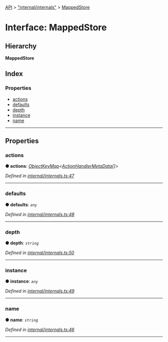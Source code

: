 [API](../README.md) > ["internal/internals"](../modules/_internal_internals_.md) > [MappedStore](../interfaces/_internal_internals_.mappedstore.md)

# Interface: MappedStore

## Hierarchy

**MappedStore**

## Index

### Properties

* [actions](_internal_internals_.mappedstore.md#actions)
* [defaults](_internal_internals_.mappedstore.md#defaults)
* [depth](_internal_internals_.mappedstore.md#depth)
* [instance](_internal_internals_.mappedstore.md#instance)
* [name](_internal_internals_.mappedstore.md#name)

---

## Properties

<a id="actions"></a>

###  actions

**● actions**: *[ObjectKeyMap](_internal_internals_.objectkeymap.md)<[ActionHandlerMetaData](_internal_internals_.actionhandlermetadata.md)[]>*

*Defined in [internal/internals.ts:47](https://github.com/ngxs/store/blob/7d8137d/packages/store/src/internal/internals.ts#L47)*

___
<a id="defaults"></a>

###  defaults

**● defaults**: *`any`*

*Defined in [internal/internals.ts:48](https://github.com/ngxs/store/blob/7d8137d/packages/store/src/internal/internals.ts#L48)*

___
<a id="depth"></a>

###  depth

**● depth**: *`string`*

*Defined in [internal/internals.ts:50](https://github.com/ngxs/store/blob/7d8137d/packages/store/src/internal/internals.ts#L50)*

___
<a id="instance"></a>

###  instance

**● instance**: *`any`*

*Defined in [internal/internals.ts:49](https://github.com/ngxs/store/blob/7d8137d/packages/store/src/internal/internals.ts#L49)*

___
<a id="name"></a>

###  name

**● name**: *`string`*

*Defined in [internal/internals.ts:46](https://github.com/ngxs/store/blob/7d8137d/packages/store/src/internal/internals.ts#L46)*

___

